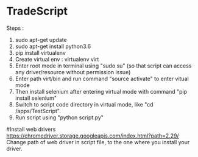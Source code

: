 # TradeScript

Steps : 

1) sudo apt-get update
2) sudo apt-get install python3.6
3) pip install virtualenv
4) Create virtual env : virtualenv virt
5) Enter root mode in terminal using "sudo su" (so that script can access any driver/resource without permission issue)
6) Enter path virt/bin and run command "source activate" to enter vitual mode
7) Then install selenium after entering virtual mode with command "pip install selenium"
8) Switch to script code directory in virtual mode, like "cd /apps/TestScript".
9) Run script using "python script.py"

#Install web drivers
https://chromedriver.storage.googleapis.com/index.html?path=2.29/
Change path of web driver in script file, to the one where you install your driver.
